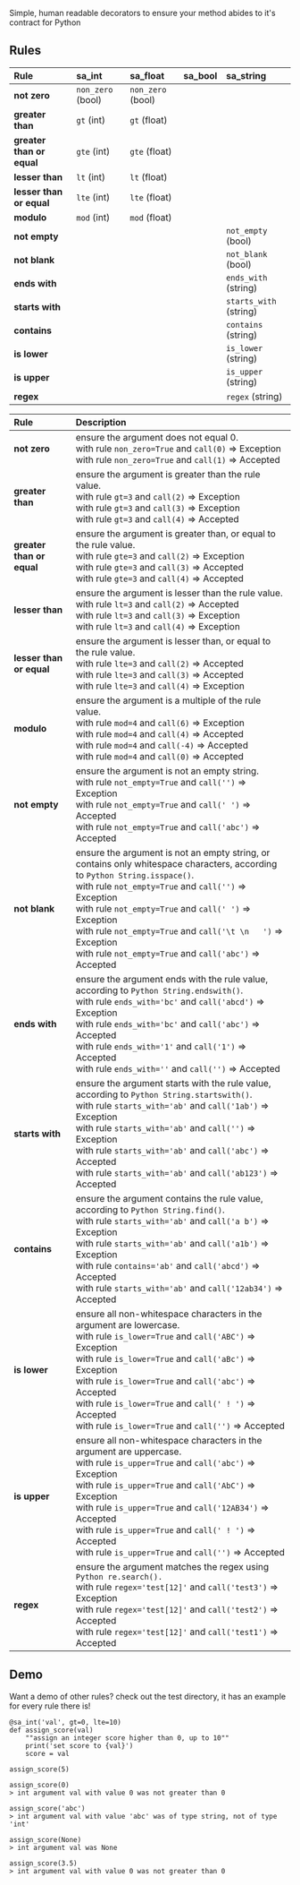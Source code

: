 Simple, human readable decorators to ensure your method abides to it's contract for Python

## Rules
| Rule                      | sa_int            | sa_float          | sa_bool | sa_string              |
|:--------------------------|:------------------|:------------------|:--------|:-----------------------|
| **not zero**              | `non_zero` (bool) | `non_zero` (bool) |         |                        |
| **greater than**          | `gt` (int)        | `gt` (float)      |         |                        |
| **greater than or equal** | `gte` (int)       | `gte` (float)     |         |                        |
| **lesser than**           | `lt` (int)        | `lt` (float)      |         |                        |
| **lesser than or equal**  | `lte` (int)       | `lte` (float)     |         |                        |
| **modulo**                | `mod` (int)       | `mod` (float)     |         |                        |
| **not empty**             |                   |                   |         | `not_empty` (bool)     |
| **not blank**             |                   |                   |         | `not_blank` (bool)     |
| **ends with**             |                   |                   |         | `ends_with` (string)   |
| **starts with**           |                   |                   |         | `starts_with` (string) |
| **contains**              |                   |                   |         | `contains` (string)    |
| **is lower**              |                   |                   |         | `is_lower` (string)    |
| **is upper**              |                   |                   |         | `is_upper` (string)    |
| **regex**                 |                   |                   |         | `regex` (string)       |

| Rule                      | Description                                                                                                                                                                                                                                                                                                                                                                     |
|:--------------------------|:--------------------------------------------------------------------------------------------------------------------------------------------------------------------------------------------------------------------------------------------------------------------------------------------------------------------------------------------------------------------------------|
| **not zero**              | ensure the argument does not equal 0.<br>with rule `non_zero=True` and `call(0)` => Exception<br>with rule `non_zero=True` and `call(1)` => Accepted                                                                                                                                                                                                                            |
| **greater than**          | ensure the argument is greater than the rule value.<br>with rule `gt=3` and `call(2)` => Exception<br>with rule `gt=3` and `call(3)` => Exception<br>with rule `gt=3` and `call(4)` => Accepted                                                                                                                                                                                 |
| **greater than or equal** | ensure the argument is greater than, or equal to the rule value.<br>with rule `gte=3` and `call(2)` => Exception<br>with rule `gte=3` and `call(3)` => Accepted<br>with rule `gte=3` and `call(4)` => Accepted                                                                                                                                                                  |
| **lesser than**           | ensure the argument is lesser than the rule value.<br>with rule `lt=3` and `call(2)` => Accepted<br>with rule `lt=3` and `call(3)` => Exception<br>with rule `lt=3` and `call(4)` => Exception                                                                                                                                                                                  |
| **lesser than or equal**  | ensure the argument is lesser than, or equal to the rule value.<br>with rule `lte=3` and `call(2)` => Accepted<br>with rule `lte=3` and `call(3)` => Accepted<br>with rule `lte=3` and `call(4)` => Exception                                                                                                                                                                   |
| **modulo**                | ensure the argument is a multiple of the rule value.<br>with rule `mod=4` and `call(6)` => Exception<br>with rule `mod=4` and `call(4)` => Accepted<br>with rule `mod=4` and `call(-4)` => Accepted<br>with rule `mod=4` and `call(0)` => Accepted                                                                                                                              |
| **not empty**             | ensure the argument is not an empty string.<br>with rule `not_empty=True` and `call('')` => Exception<br>with rule `not_empty=True` and `call(' ')` => Accepted<br>with rule `not_empty=True` and `call('abc')` => Accepted                                                                                                                                                     |
| **not blank**             | ensure the argument is not an empty string, or contains only whitespace characters, according to `Python String.isspace()`.<br>with rule `not_empty=True` and `call('')` => Exception<br>with rule `not_empty=True` and `call(' ')` => Exception<br>with rule `not_empty=True` and `call('\t \n   ')` => Exception<br>with rule `not_empty=True` and `call('abc')` => Accepted  |
| **ends with**             | ensure the argument ends with the rule value, according to `Python String.endswith()`.<br>with rule `ends_with='bc'` and `call('abcd')` => Exception<br>with rule `ends_with='bc'` and `call('abc')` => Accepted<br>with rule `ends_with='1'` and `call('1')` => Accepted  <br>with rule `ends_with=''` and `call('')` => Accepted                                              |
| **starts with**           | ensure the argument starts with the rule value, according to `Python String.startswith()`.<br>with rule `starts_with='ab'` and `call('1ab')` => Exception<br>with rule `starts_with='ab'` and `call('')` => Exception<br>with rule `starts_with='ab'` and `call('abc')` => Accepted<br>with rule `starts_with='ab'` and `call('ab123')` => Accepted                             |
| **contains**              | ensure the argument contains the rule value, according to `Python String.find()`.<br>with rule `starts_with='ab'` and `call('a b')` => Exception<br>with rule `starts_with='ab'` and `call('a1b')` => Exception<br>with rule `contains='ab'` and `call('abcd')` => Accepted<br>with rule `starts_with='ab'` and `call('12ab34')` => Accepted                                    |
| **is lower**              | ensure all non-whitespace characters in the argument are lowercase.<br>with rule `is_lower=True` and `call('ABC')` => Exception<br>with rule `is_lower=True` and `call('aBc')` => Exception<br>with rule `is_lower=True` and `call('abc')` => Accepted<br>with rule `is_lower=True` and `call(' ! ')` => Accepted   <br>with rule `is_lower=True` and `call('')` => Accepted    |
| **is upper**              | ensure all non-whitespace characters in the argument are uppercase.<br>with rule `is_upper=True` and `call('abc')` => Exception<br>with rule `is_upper=True` and `call('AbC')` => Exception<br>with rule `is_upper=True` and `call('12AB34')` => Accepted<br>with rule `is_upper=True` and `call(' ! ')` => Accepted   <br>with rule `is_upper=True` and `call('')` => Accepted |
| **regex**                 | ensure the argument matches the regex using `Python re.search().`<br>with rule `regex='test[12]'` and `call('test3')` => Exception<br>with rule `regex='test[12]'` and `call('test2')` => Accepted<br>with rule `regex='test[12]'` and `call('test1')` => Accepted                                                                                                               |

## Demo
Want a demo of other rules? check out the test directory, it has an example for every rule there is!
```
@sa_int('val', gt=0, lte=10)
def assign_score(val)
    ""assign an integer score higher than 0, up to 10""
    print('set score to {val}')
    score = val

assign_score(5)

assign_score(0)
> int argument val with value 0 was not greater than 0

assign_score('abc')
> int argument val with value 'abc' was of type string, not of type 'int'

assign_score(None)
> int argument val was None

assign_score(3.5)
> int argument val with value 0 was not greater than 0
```